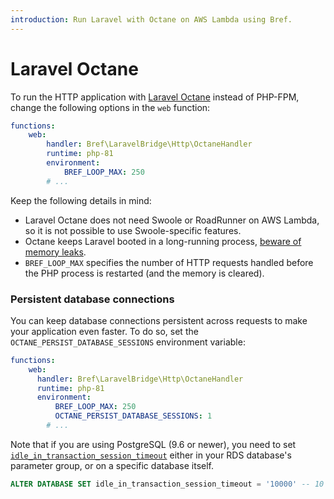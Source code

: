 ```yaml
---
introduction: Run Laravel with Octane on AWS Lambda using Bref.
---
```


# Laravel Octane

To run the HTTP application with [Laravel Octane](https://laravel.com/docs/10.x/octane) instead of PHP-FPM, change the following options in the `web` function:

```yml
functions:
    web:
        handler: Bref\LaravelBridge\Http\OctaneHandler
        runtime: php-81
        environment:
            BREF_LOOP_MAX: 250
        # ...
```

Keep the following details in mind:

- Laravel Octane does not need Swoole or RoadRunner on AWS Lambda, so it is not possible to use Swoole-specific features.
- Octane keeps Laravel booted in a long-running process, [beware of memory leaks](https://laravel.com/docs/10.x/octane#managing-memory-leaks).
- `BREF_LOOP_MAX` specifies the number of HTTP requests handled before the PHP process is restarted (and the memory is cleared).

### Persistent database connections

You can keep database connections persistent across requests to make your application even faster. To do so, set the `OCTANE_PERSIST_DATABASE_SESSIONS` environment variable:

```yml
functions:
    web:
      handler: Bref\LaravelBridge\Http\OctaneHandler
      runtime: php-81
      environment:
          BREF_LOOP_MAX: 250
          OCTANE_PERSIST_DATABASE_SESSIONS: 1
        # ...
```

Note that if you are using PostgreSQL (9.6 or newer), you need to set [`idle_in_transaction_session_timeout`](https://www.postgresql.org/docs/current/runtime-config-client.html#GUC-IDLE-IN-TRANSACTION-SESSION-TIMEOUT) either in your RDS database's parameter group, or on a specific database itself.

```sql
ALTER DATABASE SET idle_in_transaction_session_timeout = '10000' -- 10 seconds in ms
```
